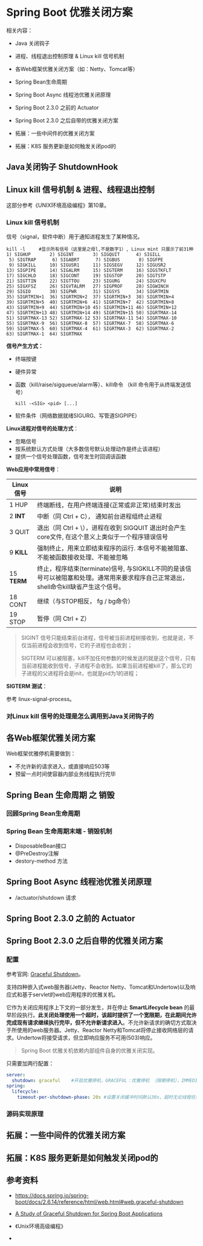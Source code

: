 # Spring Boot 优雅关闭方案

相关内容：

+ Java 关闭钩子
+ 进程、线程退出控制原理 & Linux kill 信号机制
+ 各Web框架优雅关闭方案（如：Netty、Tomcat等）
+ Spring Bean生命周期
+ Spring Boot Async 线程池优雅关闭原理
+ Spring Boot 2.3.0 之前的 Actuator

+ Spring Boot 2.3.0 之后自带的优雅关闭方案

+ 拓展：一些中间件的优雅关闭方案
+ 拓展：K8S 服务更新是如何触发关闭pod的



##  Java关闭钩子 ShutdownHook



##  Linux kill 信号机制 & 进程、线程退出控制

这部分参考《UNIX环境高级编程》第10章。

### Linux kill 信号机制

信号（signal，软件中断）用于通知进程发生了某种情况。

```shell
kill -l 	#显示所有信号（这里是之母l,不是数字1）, Linux mint 只展示了前31种
1) SIGHUP       2) SIGINT       3) SIGQUIT      4) SIGILL
 5) SIGTRAP      6) SIGABRT      7) SIGBUS       8) SIGFPE
 9) SIGKILL     10) SIGUSR1     11) SIGSEGV     12) SIGUSR2
13) SIGPIPE     14) SIGALRM     15) SIGTERM     16) SIGSTKFLT
17) SIGCHLD     18) SIGCONT     19) SIGSTOP     20) SIGTSTP
21) SIGTTIN     22) SIGTTOU     23) SIGURG      24) SIGXCPU
25) SIGXFSZ     26) SIGVTALRM   27) SIGPROF     28) SIGWINCH
29) SIGIO       30) SIGPWR      31) SIGSYS      34) SIGRTMIN
35) SIGRTMIN+1  36) SIGRTMIN+2  37) SIGRTMIN+3  38) SIGRTMIN+4
39) SIGRTMIN+5  40) SIGRTMIN+6  41) SIGRTMIN+7  42) SIGRTMIN+8
43) SIGRTMIN+9  44) SIGRTMIN+10 45) SIGRTMIN+11 46) SIGRTMIN+12
47) SIGRTMIN+13 48) SIGRTMIN+14 49) SIGRTMIN+15 50) SIGRTMAX-14
51) SIGRTMAX-13 52) SIGRTMAX-12 53) SIGRTMAX-11 54) SIGRTMAX-10
55) SIGRTMAX-9  56) SIGRTMAX-8  57) SIGRTMAX-7  58) SIGRTMAX-6
59) SIGRTMAX-5  60) SIGRTMAX-4  61) SIGRTMAX-3  62) SIGRTMAX-2
63) SIGRTMAX-1  64) SIGRTMAX
```

**信号产生方式：**

+ 终端按键

+ 硬件异常

+ 函数（kill/raise/sigqueue/alarm等）、kill命令 （kill 命令用于从终端发送信号）

  ```shell
  kill -<SIG> <pid> [...]
  ```

+ 软件条件（网络数据就绪SIGURG、写管道SIGPIPE）

**Linux进程对信号的处理方式**：

+ 忽略信号
+ 按系统默认方式处理（大多数信号默认处理动作是终止该进程）
+ 提供一个信号处理函数，信号发生时回调该函数

**Web应用中常用信号**：

| Linux  信号 | 说明                                                         |
| ----------- | ------------------------------------------------------------ |
| 1 HUP       | 终端断线，在用户终端连接(正常或非正常)结束时发出             |
| 2 **INT**   | 中断（同 Ctrl + C）， 通知前台进程组终止进程                 |
| 3 QUIT      | 退出（同 Ctrl + \），进程在收到 SIGQUIT 退出时会产生core文件, 在这个意义上类似于一个程序错误信号 |
| 9 **KILL**  | 强制终止，用来立即结束程序的运行. 本信号不能被阻塞、不能被函数接收处理、不能被忽略 |
| 15 **TERM** | 终止，程序结束(terminate)信号, 与SIGKILL不同的是该信号可以被阻塞和处理。通常用来要求程序自己正常退出，shell命令kill缺省产生这个信号。 |
| 18 CONT     | 继续（与STOP相反， fg / bg命令）                             |
| 19 STOP     | 暂停（同 Ctrl + Z）                                          |

> SIGINT 信号只能结束前台进程，信号被当前进程树接收到，也就是说，不仅当前进程会收到信号，它的子进程也会收到；
>
> SIGTERM 可以被阻塞，kill不加任何参数的时候发送的就是这个信号，只有当前进程能收到信号，子进程不会收到。如果当前进程被kill了，那么它的子进程的父进程将会是init，也就是pid为1的进程；

**SIGTERM 测试**：

参考 linux-signal-process。

### 对Linux kill 信号的处理是怎么调用到Java关闭钩子的



## 各Web框架优雅关闭方案

Web框架优雅停机需要做到：

+ 不允许新的请求进入，或直接响应503等
+ 预留一点时间使容器内部业务线程执行完毕



## Spring Bean 生命周期 之 销毁

### 回顾Spring Bean生命周期



### Spring Bean 生命周期末端 - 销毁机制

+ DisposableBean接口 
+ @PreDestroy注解
+ destory-method 方法



## Spring Boot Async 线程池优雅关闭原理

+ /actuator/shutdown 请求



## Spring Boot 2.3.0 之前的 Actuator



## Spring Boot 2.3.0 之后自带的优雅关闭方案

### 配置

参考官网: [Graceful Shutdown](https://docs.spring.io/spring-boot/docs/2.6.14/reference/html/web.html#web.graceful-shutdown)。

支持四种嵌入式web服务器(Jetty、Reactor Netty、Tomcat和Undertow)以及响应式和基于servlet的web应用程序的优雅关机。

它作为关闭应用程序上下文的一部分发生，并在停止 **SmartLifecycle bean** 的最早阶段执行。**此关闭处理使用一个超时，该超时提供了一个宽限期，在此期间允许完成现有请求继续执行完毕，但不允许新请求进入**。不允许新请求的确切方式取决于所使用的web服务器。Jetty、Reactor Netty和Tomcat将停止接收网络层的请求。Undertow将接受请求，但立即响应服务不可用(503)响应。

> Spring Boot 优雅关机依赖内部组件自身的优雅关闭实现。

只需要加两行配置：

```yaml
server:
  shutdown: graceful 	#开启优雅停机，GRACEFUL：优雅停机 （限期停机），IMMEDIATE：立即停机
spring:
  lifecycle:
    timeout-per-shutdown-phase: 20s #设置关闭缓冲时间默认30s，超时无论线程任务是否执行完毕都会立即停机处理
```



### 源码实现原理







## 拓展：一些中间件的优雅关闭方案



## 拓展：K8S 服务更新是如何触发关闭pod的



## 参考资料

+ https://docs.spring.io/spring-boot/docs/2.6.14/reference/html/web.html#web.graceful-shutdown

+ [A Study of Graceful Shutdown for Spring Boot Applications](https://www.springcloud.io/post/2022-02/spring-boot-graceful-shutdown/#gsc.tab=0)
+ 《Unix环境高级编程》
+ 